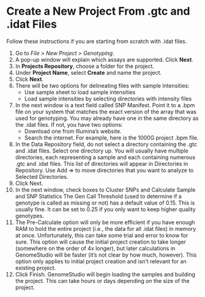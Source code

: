 # Create a New Project From .gtc and .idat Files

Follow these instructions if you are starting from scratch with .idat files. 

1. Go to *File > New Project > Genotyping*.
2. A pop-up window will explain which assays are supported. Click **Next**.
3. In **Projects Repository**, choose a folder for the project.
4. Under **Project Name**, select **Create** and name the project.
5. Click **Next**.
6. There will be two options for delineating files with sample intensities:
    * Use sample sheet to load sample intensities
    * Load sample intensities by selecting directories with intensity files
7. In the next window is a text field called SNP Manifest. Point it to a .bpm file on your system that matches the exact version of the array that was used for genotyping. You may already have one in the same directory as the .idat files. If not, you have two options:
    * Download one from Illumina’s website.
    * Search the internet. For example, here is the 1000G project .bpm file.
8. In the Data Repository field, do not select a directory containing the .gtc and .idat files. Select one directory up. You will usually have multiple directories, each representing a sample and each containing numerous .gtc and .idat files. This list of directories will appear in Directories in Repository. Use Add => to move directories that you want to analyze to Selected Directories.
9. Click Next.
10. In the next window, check boxes to Cluster SNPs and Calculate Sample and SNP Statistics
The Gen Call Threshold (used to determine if a genotype is called as missing or not) has a default value of 0.15. This is usually fine. It can be set to 0.25 if you only want to keep higher quality genotypes.
11. The Pre-Calculate option will only be more efficient if you have enough RAM to hold the entire project (i.e., the data for all .idat files) in memory at once. Unfortunately, this can take some trial and error to know for sure. This option will cause the initial project creation to take longer (somewhere on the order of 4x longer), but later calculations in GenomeStudio will be faster (it’s not clear by how much, however). This option only applies to initial project creation and isn’t relevant for an existing project.
12. Click Finish. GenomeStudio will begin loading the samples and building the project. This can take hours or days depending on the size of the project.
